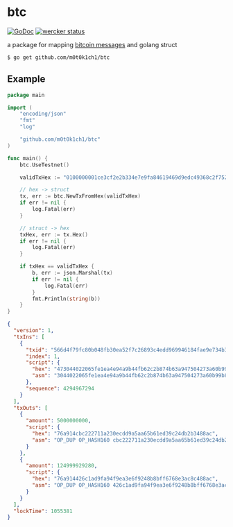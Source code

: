 # btc

[![GoDoc](https://godoc.org/github.com/m0t0k1ch1/btc?status.svg)](https://godoc.org/github.com/m0t0k1ch1/btc) [![wercker status](https://app.wercker.com/status/b612fd71f391545fad8da6a7c01ec2b7/s/master "wercker status")](https://app.wercker.com/project/byKey/b612fd71f391545fad8da6a7c01ec2b7)

a package for mapping [bitcoin messages](https://en.bitcoin.it/wiki/Protocol_documentation#Message_types) and golang struct

``` sh
$ go get github.com/m0t0k1ch1/btc
```

## Example

``` go
package main

import (
	"encoding/json"
	"fmt"
	"log"

	"github.com/m0t0k1ch1/btc"
)

func main() {
	btc.UseTestnet()

	validTxHex := "0100000001ce3cf2e2b334e7e9fa84619469d9edc49368c2f752ea30fb48b080fc794f6d56010000006a473044022065fe1ea4e94a9b44fb62c2b874b63a947504273a60b99b8f7bbf77b4db9331b002205559d8ee93cf341d75866f9eb912af05904fb6eed7372a837308c4e37f3ab58f012103bae5f04799c40862358560e42e441c3080b997a3dec161dd40395e992362bfc9feffffff0200f2052a010000001976a914cbc222711a230ecdd9a5aa65b61ed39c24db2b3488acc08d931a1d0000001976a914426c1ad9fa94f9ea3e6f9248b8bff6768e3ac8c488ac951a1000"

	// hex -> struct
	tx, err := btc.NewTxFromHex(validTxHex)
	if err != nil {
		log.Fatal(err)
	}

	// struct -> hex
	txHex, err := tx.Hex()
	if err != nil {
		log.Fatal(err)
	}

	if txHex == validTxHex {
		b, err := json.Marshal(tx)
		if err != nil {
			log.Fatal(err)
		}
		fmt.Println(string(b))
	}
}
```

``` json
{
  "version": 1,
  "txIns": [
    {
      "txid": "566d4f79fc80b048fb30ea52f7c26893c4edd969946184fae9e734b3e2f23cce",
      "index": 1,
      "script": {
        "hex": "473044022065fe1ea4e94a9b44fb62c2b874b63a947504273a60b99b8f7bbf77b4db9331b002205559d8ee93cf341d75866f9eb912af05904fb6eed7372a837308c4e37f3ab58f012103bae5f04799c40862358560e42e441c3080b997a3dec161dd40395e992362bfc9",
        "asm": "3044022065fe1ea4e94a9b44fb62c2b874b63a947504273a60b99b8f7bbf77b4db9331b002205559d8ee93cf341d75866f9eb912af05904fb6eed7372a837308c4e37f3ab58f01 03bae5f04799c40862358560e42e441c3080b997a3dec161dd40395e992362bfc9"
      },
      "sequence": 4294967294
    }
  ],
  "txOuts": [
    {
      "amount": 5000000000,
      "script": {
        "hex": "76a914cbc222711a230ecdd9a5aa65b61ed39c24db2b3488ac",
        "asm": "OP_DUP OP_HASH160 cbc222711a230ecdd9a5aa65b61ed39c24db2b34 OP_EQUALVERIFY OP_CHECKSIG"
      }
    },
    {
      "amount": 124999929280,
      "script": {
        "hex": "76a914426c1ad9fa94f9ea3e6f9248b8bff6768e3ac8c488ac",
        "asm": "OP_DUP OP_HASH160 426c1ad9fa94f9ea3e6f9248b8bff6768e3ac8c4 OP_EQUALVERIFY OP_CHECKSIG"
      }
    }
  ],
  "lockTime": 1055381
}
```
